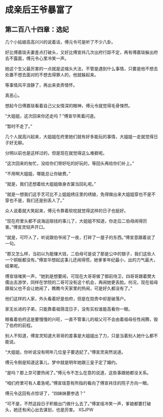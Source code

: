 # 成亲后王爷暴富了 
 ## 第二百八十四章：选妃
  几个小姑娘高高兴兴的说着话，傅元令可是听了不少八卦。  
  
 好比傅嘉琰夫妻差点打破头，又好比傅宣祎几次出府行踪不定，再有傅嘉琰躲出府去不露面，傅元令心里冷笑一声。  
  
 她这个生父最厉害的一点就是这缩头大法，不管是遇到什么事情，只要是他不想去处置不想去面对的不想去得罪人的，他就躲起来。  
  
 等事情风平浪静了，再出来卖弄情怀。  
  
 真恶心。  
  
 想起今日傅嘉琰看着自己父女情深的眼神，傅元令就觉得毛骨悚然。  
  
 “大姐姐，这次回来你还走吗？”傅宣华笑着问道。  
  
 “暂时不走了。”  
  
 几个人就高兴起来，大姐姐在府里她们就有好多能玩的事情，大姐姐一走就觉得日子好无聊。  
  
 分明以前也是这样过的，但是现在就觉得这么难捱呢。  
  
 “这次回来的匆忙，没给你们带好吃的好玩的，等回头再给你们补上。”  
  
 “不用啊大姐姐，哪能总让你破费。”  
  
 “就是，我们还想着给大姐姐做身衣裳当回礼呢。”  
  
 “就是一想我们这手艺可比不上姐姐绣庄里的绣娘，免得做出来大姐姐穿也不是不穿也不是，我们还是别丢人了。”  
  
 众人说着就大笑起来，傅元令靠着软枕就觉得这样的日子也挺好。  
  
 “现在府里头都不说海运赔钱的事儿了，大姐姐不知道，你走后二伯母闹得厉害。”傅宣灵轻声开口。  
  
 “就是，可吓人了，听说跟伯爷闹了一夜，打碎了一屋子的东西。”傅宣意跟着说了一句。  
  
 “那又怎么样，当初以为能赚大钱，二伯母可是说了那是公中的银子，我们这些人一个铜板都没有。”傅宣华想起这事儿还闹得慌，她爹爹年纪最小，出的力气最大，结果呢。  
  
 傅宣瑶嗤笑一声，“她到是想要闹，可现在大哥哥做了御前侍卫，四哥哥跟着樊大儒出去游学，同样在学院的二哥可没有这个机会，再闹她更丢脸。何况，现在祖母跟祖父也不会让她闹了，瞧瞧今天家里的热闹，可是好久都没有了。”  
  
 他们这样的人家，外头看着好是伯府，但是在勋贵中却是破落户。  
  
 家无长进的子弟，只能靠着祖荫混日子，没有实权谁能高看你一眼。  
  
 眼看着伯府这是要慢慢的兴旺，一直不管事儿的祖父可不会由着祖母任性闹腾，毁了伯府的前程。  
  
 别人不知道，傅宣灵知道大哥哥的差事是大姐姐出了力，只是当着别人她什么都不能说。  
  
 “大姐姐，你听说没有明年几位皇子要选妃了。”傅宣灵突然说道。  
  
 傅元令倒是知道这事儿，梦中就是明年她跟三皇子定了婚约。  
  
 “是吗？那上京可要热闹了。”傅元令不怎么在意的说道，这些事跟她都没关系。  
  
 “咱们府里可有人着急呢。”傅宣瑶意有所指的看向了傅宣祎住的院子方向一眼。  
  
 傅元令这回有点惊讶了，“四妹妹要参选？”  
  
 “可不是，不然这段日子积极出门做什么去了。”傅宣瑶冷笑一声，爹娘都要打破头，她还有闲心出去谋划，也是厉害。 
XSJPW